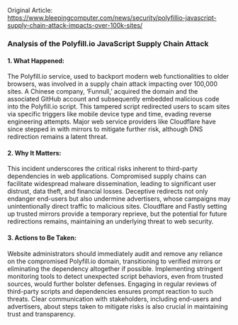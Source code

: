 Original Article: https://www.bleepingcomputer.com/news/security/polyfillio-javascript-supply-chain-attack-impacts-over-100k-sites/

### Analysis of the Polyfill.io JavaScript Supply Chain Attack

#### 1. What Happened:
The Polyfill.io service, used to backport modern web functionalities to older browsers, was involved in a supply chain attack impacting over 100,000 sites. A Chinese company, ‘Funnull,’ acquired the domain and the associated GitHub account and subsequently embedded malicious code into the Polyfill.io script. This tampered script redirected users to scam sites via specific triggers like mobile device type and time, evading reverse engineering attempts. Major web service providers like Cloudflare have since stepped in with mirrors to mitigate further risk, although DNS redirection remains a latent threat.

#### 2. Why It Matters:
This incident underscores the critical risks inherent to third-party dependencies in web applications. Compromised supply chains can facilitate widespread malware dissemination, leading to significant user distrust, data theft, and financial losses. Deceptive redirects not only endanger end-users but also undermine advertisers, whose campaigns may unintentionally direct traffic to malicious sites. Cloudflare and Fastly setting up trusted mirrors provide a temporary reprieve, but the potential for future redirections remains, maintaining an underlying threat to web security.

#### 3. Actions to Be Taken:
Website administrators should immediately audit and remove any reliance on the compromised Polyfill.io domain, transitioning to verified mirrors or eliminating the dependency altogether if possible. Implementing stringent monitoring tools to detect unexpected script behaviors, even from trusted sources, would further bolster defenses. Engaging in regular reviews of third-party scripts and dependencies ensures prompt reaction to such threats. Clear communication with stakeholders, including end-users and advertisers, about steps taken to mitigate risks is also crucial in maintaining trust and transparency.
